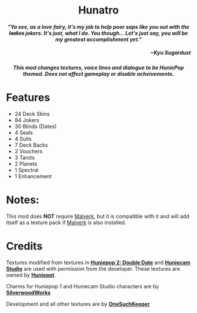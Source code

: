 <h1 align="center">Hunatro</h1>

<h4 align="center"><i>"Ya see, as a love fairy, it's my job to help poor saps like you out with the <s>ladies</s> jokers. It's just, what I do. You though... Let's just say, you will be my greatest accomplishment yet."</i></h4>
<h5 align="right">~Kyu Sugardust</h5>

<h5 align="center">This mod changes textures, voice lines and dialogue to be HuniePop themed. Does not affect gameplay or disable acheivements.</h5>

# Features
- 24 Deck Skins
- 84 Jokers
- 30 Blinds (Dates)
- 4 Seals
- 4 Suits
- 7 Deck Backs
- 2 Vouchers
- 3 Tarots
- 2 Planets
- 1 Spectral
- 1 Enhancement

# Notes:

This mod does **NOT** require [Malverk](https://github.com/Eremel/Malverk), but it is compatible with it and will add itself as a texture pack if [Malverk](https://github.com/Eremel/Malverk) is also installed.

# Credits
Textures modified from textures in **[Huniepop 2: Double Date](https://huniepop2doubledate.com/)** and **[Huniecam Studio](https://huniecamstudio.com/)** are used with permission from the developer. These textures are owned by **[Huniepot](https://huniepot.com/)**.

Charms for Huniepop 1 and Huniecam Studio characters are by **[SilverwoodWorks](https://twitter.com/SilverwoodWork)**

Development and all other textures are by **[OneSuchKeeper](https://www.youtube.com/@onesuchkeeper8389)**